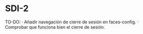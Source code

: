 # SDI-2

TO-DO:
  · Añadir navegación de cierre de sesión en faces-config.
  · Comprobar que funciona bien el cierre de sesión.
